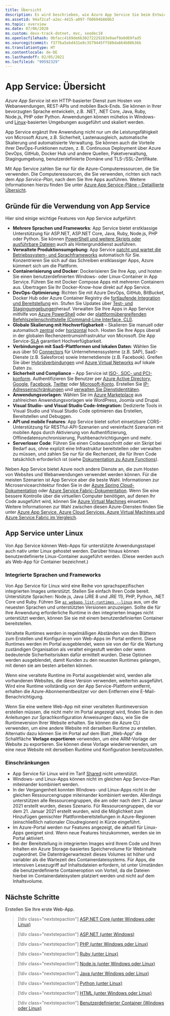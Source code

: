 ```yaml
---
title: Übersicht
description: Es wird beschrieben, wie Azure App Service Sie beim Entwickeln und Hosten von Webanwendungen unterstützt.
ms.assetid: 94af2caf-a2ec-4415-a097-f60694b860b3
ms.topic: overview
ms.date: 07/06/2020
ms.custom: devx-track-dotnet, mvc, seodec18
ms.openlocfilehash: 0bfacc4169de6b30272229283e9aef9a9d69fad5
ms.sourcegitcommit: f377ba5ebd431e8c3579445ff588da664b00b36b
ms.translationtype: HT
ms.contentlocale: de-DE
ms.lasthandoff: 02/05/2021
ms.locfileid: "99592329"
---
```

# <a name="app-service-overview"></a>App Service: Übersicht

*Azure App Service* ist ein HTTP-basierter Dienst zum Hosten von Webanwendungen, REST-APIs und mobilen Back-Ends. Sie können in Ihrer bevorzugten Sprache entwickeln, z.B. .NET, .NET Core, Java, Ruby, Node.js, PHP oder Python. Anwendungen können mühelos in Windows- und [Linux](#app-service-on-linux)-basierten Umgebungen ausgeführt und skaliert werden.

App Service ergänzt Ihre Anwendung nicht nur um die Leistungsfähigkeit von Microsoft Azure, z.B. Sicherheit, Lastenausgleich, automatische Skalierung und automatisierte Verwaltung. Sie können auch die Vorteile ihrer DevOps-Funktionen nutzen, z. B. Continuous Deployment über Azure DevOps, GitHub, Docker Hub und andere Quellen, Paketverwaltung, Stagingumgebung, benutzerdefinierte Domäne und TLS-/SSL-Zertifikate. 

Mit App Service zahlen Sie nur für die Azure-Computeressourcen, die Sie verwenden. Die Computeressourcen, die Sie verwenden, richten sich nach dem _App Service-Plan_, nach dem Sie Ihre Apps ausführen. Weitere Informationen hierzu finden Sie unter [Azure App Service-Pläne – Detaillierte Übersicht](overview-hosting-plans.md).

## <a name="why-use-app-service"></a>Gründe für die Verwendung von App Service

Hier sind einige wichtige Features von App Service aufgeführt:

* **Mehrere Sprachen und Frameworks**: App Service bietet erstklassige Unterstützung für ASP.NET, ASP.NET Core, Java, Ruby, Node.js, PHP oder Python. Sie können [PowerShell und weitere Skripts oder ausführbare Dateien](webjobs-create.md) auch als Hintergrunddienst ausführen.
* **Verwaltete Produktionsumgebung:** App Service [patcht und wartet die Betriebssystem- und Sprachframeworks](overview-patch-os-runtime.md) automatisch für Sie. Konzentrieren Sie sich auf das Schreiben erstklassiger Apps, Azure kümmert sich um die Plattform.
* **Containerisierung und Docker**: Dockerisieren Sie Ihre App, und hosten Sie einen benutzerdefinierten Windows- oder Linux-Container in App Service. Führen Sie mit Docker Compose Apps mit mehreren Containern aus. Übertragen Sie Ihr Docker-Know-how direkt auf App Service.
* **DevOps-Optimierung**: Richten Sie mit Azure DevOps, GitHub, BitBucket, Docker Hub oder Azure Container Registry die [fortlaufende Integration und Bereitstellung](deploy-continuous-deployment.md) ein. Stufen Sie Updates über [Test- und Stagingumgebungen](deploy-staging-slots.md)herauf. Verwalten Sie Ihre Apps in App Service mithilfe von [Azure PowerShell](/powershell/azure/) oder der [plattformübergreifenden Befehlszeilenschnittstelle (Command-Line Interface, CLI)](/cli/azure/install-azure-cli).
* **Globale Skalierung mit Hochverfügbarkeit** – Skalieren Sie manuell oder automatisch [zentral](manage-scale-up.md) oder [horizontal](../azure-monitor/platform/autoscale-get-started.md) hoch. Hosten Sie Ihre Apps überall in der globalen Rechenzentrumsinfrastruktur von Microsoft. Die App Service-[SLA](https://azure.microsoft.com/support/legal/sla/app-service/) garantiert Hochverfügbarkeit.
* **Verbindungen mit SaaS-Plattformen und lokalen Daten**: Wählen Sie aus über 50 [Connectors](../connectors/apis-list.md) für Unternehmenssysteme (z.B. SAP), SaaS-Dienste (z.B. Salesforce) sowie Internetdienste (z.B. Facebook). Greifen Sie über [Hybridverbindungen](app-service-hybrid-connections.md) und [Azure Virtual Networks](web-sites-integrate-with-vnet.md) auf lokale Daten zu.
* **Sicherheit und Compliance** – App Service ist [ISO-, SOC- und PCI-konform](https://www.microsoft.com/en-us/trustcenter). Authentifizieren Sie Benutzer per [Azure Active Directory](configure-authentication-provider-aad.md), [Google](configure-authentication-provider-google.md), [Facebook](configure-authentication-provider-facebook.md), [Twitter](configure-authentication-provider-twitter.md) oder [Microsoft-Konto](configure-authentication-provider-microsoft.md). Erstellen Sie [IP-Adresseinschränkungen](app-service-ip-restrictions.md) und [verwalten Sie Dienstidentitäten](overview-managed-identity.md).
* **Anwendungsvorlagen**: Wählen Sie im [Azure Marketplace](https://azure.microsoft.com/marketplace/) aus zahlreichen Anwendungsvorlagen wie WordPress, Joomla und Drupal.
* **Visual Studio- und Visual Studio Code-Integration:** Dedizierte Tools in Visual Studio und Visual Studio Code optimieren das Erstellen, Bereitstellen und Debuggen.
* **API und mobile Features**: App Service bietet sofort einsetzbare CORS-Unterstützung für RESTful-API-Szenarien und vereinfacht Szenarien mit mobilen Apps durch Aktivierung von Authentifizierung, Offlinedatensynchronisierung, Pushbenachrichtigungen und mehr.
* **Serverloser Code**: Führen Sie einen Codeausschnitt oder ein Skript bei Bedarf aus, ohne explizit eine Infrastruktur bereitstellen oder verwalten zu müssen, und zahlen Sie nur für die Rechenzeit, die für Ihren Code tatsächlich erforderlich ist (siehe [Dokumentation zu Azure Functions](../azure-functions/index.yml)).

Neben App Service bietet Azure noch andere Dienste an, die zum Hosten von Websites und Webanwendungen verwendet werden können. Für die meisten Szenarien ist App Service aber die beste Wahl.  Informationen zur Microservicearchitektur finden Sie in der [Azure Spring Cloud-Dokumentation](../spring-cloud/index.yml) oder [Azure Service Fabric-Dokumentation](https://azure.microsoft.com/documentation/services/service-fabric).  Wenn Sie eine bessere Kontrolle über die virtuellen Computer benötigen, auf denen Ihr Code ausgeführt wird, können Sie [Azure Virtual Machines](https://azure.microsoft.com/documentation/services/virtual-machines/) einsetzen. Weitere Informationen zur Wahl zwischen diesen Azure-Diensten finden Sie unter [Azure App Service, Azure Cloud Services, Azure Virtual Machines und Azure Service Fabric im Vergleich](/azure/architecture/guide/technology-choices/compute-decision-tree).

## <a name="app-service-on-linux"></a>App Service unter Linux

Von App Service können Web-Apps für unterstützte Anwendungsstapel auch nativ unter Linux gehostet werden. Darüber hinaus können benutzerdefinierte Linux-Container ausgeführt werden. (Diese werden auch als Web-App für Container bezeichnet.)

### <a name="built-in-languages-and-frameworks"></a>Integrierte Sprachen und Frameworks

Von App Service für Linux wird eine Reihe von sprachspezifischen integrierten Images unterstützt. Stellen Sie einfach Ihren Code bereit. Unterstützte Sprachen: Node.js, Java (JRE 8 und JRE 11), PHP, Python, .NET Core und Ruby. Führen Sie [`az webapp list-runtimes --linux`](/cli/azure/webapp#az-webapp-list-runtimes) aus, um die neuesten Sprachen und unterstützten Versionen anzuzeigen. Sollte die für Ihre Anwendung erforderliche Runtime in den integrierten Images nicht unterstützt werden, können Sie sie mit einem benutzerdefinierten Container bereitstellen.

Veraltete Runtimes werden in regelmäßigen Abständen von den Blättern zum Erstellen und Konfigurieren von Web-Apps im Portal entfernt. Diese Runtimes werden im Portal ausgeblendet, wenn sie von der für die Wartung zuständigen Organisation als veraltet eingestuft werden oder wenn bedeutende Sicherheitsrisiken dafür ermittelt wurden. Diese Optionen werden ausgeblendet, damit Kunden zu den neuesten Runtimes gelangen, mit denen sie am besten arbeiten können. 

Wenn eine veraltete Runtime im Portal ausgeblendet wird, werden alle vorhandenen Websites, die diese Version verwenden, weiterhin ausgeführt. Wird eine Runtime vollständig von der App Service-Plattform entfernt, erhalten die Azure-Abonnementbesitzer vor dem Entfernen eine E-Mail-Benachrichtigung.

Wenn Sie eine weitere Web-App mit einer veralteten Runtimeversion erstellen müssen, die nicht mehr im Portal angezeigt wird, finden Sie in den Anleitungen zur Sprachkonfiguration Anweisungen dazu, wie Sie die Runtimeversion Ihrer Website erhalten. Sie können die Azure CLI verwenden, um eine andere Website mit derselben Runtime zu erstellen. Alternativ dazu können Sie im Portal auf dem Blatt „Web-App“ die Schaltfläche **Vorlage exportieren** verwenden, um eine ARM-Vorlage der Website zu exportieren. Sie können diese Vorlage wiederverwenden, um eine neue Website mit derselben Runtime und Konfiguration bereitzustellen.

### <a name="limitations"></a>Einschränkungen

- App Service für Linux wird im Tarif [Shared](https://azure.microsoft.com/pricing/details/app-service/plans/) nicht unterstützt. 
- Windows- und Linux-Apps können nicht im gleichen App Service-Plan miteinander kombiniert werden.  
- In der Vergangenheit konnten Windows- und Linux-Apps nicht in der gleichen Ressourcengruppe miteinander kombiniert werden. Allerdings unterstützen alle Ressourcengruppen, die am oder nach dem 21. Januar 2021 erstellt wurden, dieses Szenario. Für Ressourcengruppen, die vor dem 21. Januar 2021 erstellt wurden, wird die Möglichkeit zum Hinzufügen gemischter Plattformbereitstellungen in Azure-Regionen (einschließlich nationaler Cloudregionen) in Kürze eingeführt.
- Im Azure-Portal werden nur Features angezeigt, die aktuell für Linux-Apps geeignet sind. Wenn neue Features hinzukommen, werden sie im Portal aktiviert.
- Bei der Bereitstellung in integrierten Images wird Ihrem Code und Ihren Inhalten ein Azure Storage-basiertes Speichervolume für Webinhalte zugeordnet. Die Datenträgerwartezeit dieses Volumes ist höher und variabler als die Wartezeit des Containerdateisystems. Für Apps, die intensiven Lesezugriff auf Inhaltsdateien erfordern, ist unter Umständen die benutzerdefinierte Containeroption von Vorteil, da die Dateien hierbei im Containerdateisystem platziert werden und nicht auf dem Inhaltsvolume.

## <a name="next-steps"></a>Nächste Schritte

Erstellen Sie Ihre erste Web-App.

> [!div class="nextstepaction"]
> [ASP.NET Core (unter Windows oder Linux)](quickstart-dotnetcore.md)

> [!div class="nextstepaction"]
> [ASP.NET (unter Windows)](quickstart-dotnet-framework.md)

> [!div class="nextstepaction"]
> [PHP (unter Windows oder Linux)](quickstart-php.md)

> [!div class="nextstepaction"]
> [Ruby (unter Linux)](quickstart-ruby.md)

> [!div class="nextstepaction"]
> [Node.js (unter Windows oder Linux)](quickstart-nodejs.md)

> [!div class="nextstepaction"]
> [Java (unter Windows oder Linux)](quickstart-java.md)

> [!div class="nextstepaction"]
> [Python (unter Linux)](quickstart-python.md)

> [!div class="nextstepaction"]
> [HTML (unter Windows oder Linux)](quickstart-html.md)

> [!div class="nextstepaction"]
> [Benutzerdefinierter Container (Windows oder Linux)](tutorial-custom-container.md)
